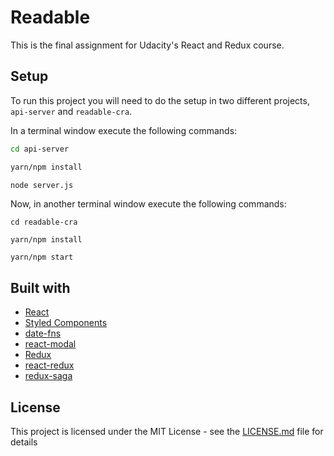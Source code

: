# Readable

This is the final assignment for Udacity's React and Redux course.

## Setup

To run this project you will need to do the setup in two different projects, `api-server` and `readable-cra`.

In a terminal window execute the following commands:

```bash
cd api-server

yarn/npm install

node server.js
```

Now, in another terminal window execute the following commands:

```
cd readable-cra

yarn/npm install

yarn/npm start
```

## Built with

* [React](https://reactjs.org)
* [Styled Components](https://www.styled-components.com)
* [date-fns](https://date-fns.org)
* [react-modal](https://github.com/reactjs/react-modal)
* [Redux](https://redux.js.org)
* [react-redux](https://github.com/reduxjs/react-redux)
* [redux-saga](https://redux-saga.js.org)

## License

This project is licensed under the MIT License - see the [LICENSE.md](./LICENSE.md) file for details
